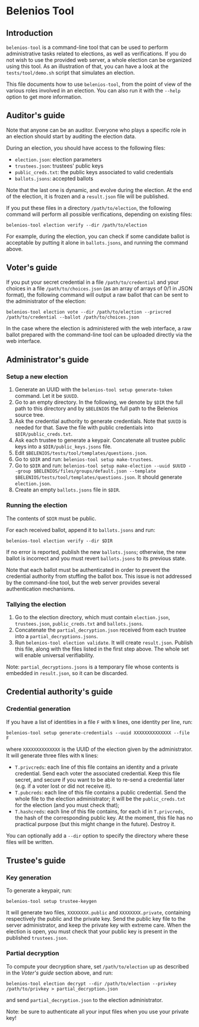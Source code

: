 Belenios Tool
=============


Introduction
------------

`belenios-tool` is a command-line tool that can be used to perform
administrative tasks related to elections, as well as verifications.
If you do not wish to use the provided web server, a whole election
can be organized using this tool. As an illustration of that, you can
have a look at the `tests/tool/demo.sh` script that simulates an
election.

This file documents how to use `belenios-tool`, from the point of view
of the various roles involved in an election. You can also run it with
the `--help` option to get more information.


Auditor's guide
---------------

Note that anyone can be an auditor. Everyone who plays a specific role
in an election should start by auditing the election data.

During an election, you should have access to the following files:

 * `election.json`: election parameters
 * `trustees.json`: trustees' public keys
 * `public_creds.txt`: the public keys associated to valid credentials
 * `ballots.jsons`: accepted ballots

Note that the last one is dynamic, and evolve during the election. At
the end of the election, it is frozen and a `result.json` file will be
published.

If you put these files in a directory `/path/to/election`, the following
command will perform all possible verifications, depending on existing
files:

    belenios-tool election verify --dir /path/to/election

For example, during the election, you can check if some candidate
ballot is acceptable by putting it alone in `ballots.jsons`, and
running the command above.


Voter's guide
-------------

If you put your secret credential in a file `/path/to/credential` and
your choices in a file `/path/to/choices.json` (as an array of arrays
of 0/1 in JSON format), the following command will output a raw ballot
that can be sent to the administrator of the election:

    belenios-tool election vote --dir /path/to/election --privcred /path/to/credential --ballot /path/to/choices.json

In the case where the election is administered with the web interface,
a raw ballot prepared with the command-line tool can be uploaded directly
via the web interface.


Administrator's guide
---------------------

### Setup a new election

 1. Generate an UUID with the `belenios-tool setup generate-token`
    command. Let it be `$UUID`.
 2. Go to an empty directory. In the following, we denote by `$DIR`
    the full path to this directory and by `$BELENIOS` the full path
    to the Belenios source tree.
 4. Ask the credential authority to generate credentials. Note that
    `$UUID` is needed for that. Save the file with public
    credentials into `$DIR/public_creds.txt`.
 5. Ask each trustee to generate a keypair. Concatenate all trustee
    public keys into a `$DIR/public_keys.jsons` file.
 6. Edit `$BELENIOS/tests/tool/templates/questions.json`.
 7. Go to `$DIR` and run: `belenios-tool setup make-trustees`.
 8. Go to `$DIR` and run: `belenios-tool setup make-election --uuid $UUID
    --group $BELENIOS/files/groups/default.json --template
    $BELENIOS/tests/tool/templates/questions.json`. It should generate
    `election.json`.
 9. Create an empty `ballots.jsons` file in `$DIR`.

### Running the election

The contents of `$DIR` must be public.

For each received ballot, append it to `ballots.jsons` and run:

    belenios-tool election verify --dir $DIR

If no error is reported, publish the new `ballots.jsons`; otherwise,
the new ballot is incorrect and you must revert `ballots.jsons` to its
previous state.

Note that each ballot must be authenticated in order to prevent the
credential authority from stuffing the ballot box. This issue is not
addressed by the command-line tool, but the web server provides
several authentication mechanisms.

### Tallying the election

 1. Go to the election directory, which must contain `election.json`,
    `trustees.json`, `public_creds.txt` and `ballots.jsons`.
 2. Concatenate the `partial_decryption.json` received from each
    trustee into a `partial_decryptions.jsons`.
 3. Run `belenios-tool election validate`.  It will create
    `result.json`. Publish this file, along with the files listed in
    the first step above. The whole set will enable universal
    verifiability.

Note: `partial_decryptions.jsons` is a temporary file whose contents
is embedded in `result.json`, so it can be discarded.


Credential authority's guide
----------------------------

### Credential generation

If you have a list of identities in a file `F` with `N` lines, one
identity per line, run:

    belenios-tool setup generate-credentials --uuid XXXXXXXXXXXXXX --file F

where `XXXXXXXXXXXXXX` is the UUID of the
election given by the administrator. It will generate three files with
`N` lines:

 * `T.privcreds`: each line of this file contains an identity and a
   private credential. Send each voter the associated credential. Keep
   this file secret, and secure if you want to be able to re-send a
   credential later (e.g. if a voter lost or did not receive it).
 * `T.pubcreds`: each line of this file contains a public credential.
   Send the whole file to the election administrator; it will be the
   `public_creds.txt` for the election (and you must check that);
 * `T.hashcreds`: each line of this file contains, for each id in
   `T.privcreds`, the hash of the corresponding public key. At the
   moment, this file has no practical purpose (but this might change in
   the future). Destroy it.

You can optionally add a `--dir` option to specify the directory where
these files will be written.


Trustee's guide
---------------

### Key generation

To generate a keypair, run:

    belenios-tool setup trustee-keygen

It will generate two files, `XXXXXXXX.public` and `XXXXXXXX.private`,
containing respectively the public and the private key. Send the
public key file to the server administrator, and keep the private key
with extreme care. When the election is open, you must check that
your public key is present in the published `trustees.json`.

### Partial decryption

To compute your decryption share, set `/path/to/election` up as
described in the _Voter's guide_ section above, and run:

    belenios-tool election decrypt --dir /path/to/election --privkey /path/to/privkey > partial_decryption.json

and send `partial_decryption.json` to the election administrator.

Note: be sure to authenticate all your input files when you use your
private key!
